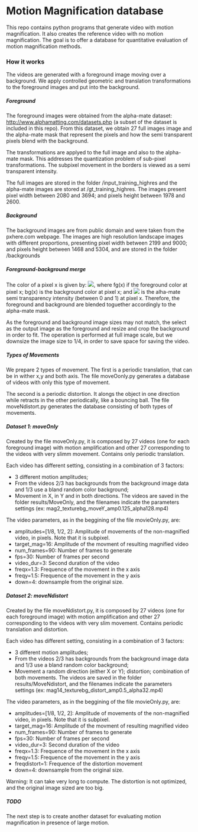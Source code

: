 # Motion Magnification database


This repo contains python programs that generate video with motion magnification. 
It also creates the reference video with no motion magnification. 
The goal is to offer a database for quantitative evaluation of motion magnification methods.

### How it works

The videos are generated with a foreground image moving over a background.
We apply controlled geometric and translation transformations to the foreground images and put into the background.

##### Foreground
The foreground images were obtained from the alpha-mate dataset: http://www.alphamatting.com/datasets.php (a subset of the dataset is included in this repo).
From this dataset, we obtain 27 full images image and the alpha-mate mask that represent the pixels and how the semi transparent pixels blend with the background.

The transformations are applyed to the full image and also to the alpha-mate mask.
This addresses the quantization problem of sub-pixel transformations. The subpixel movement in the borders is viewed as a semi transparent intensity.

The full images are stored in the folder /input_training_highres and the alpha-mate images are stored at /gt_training_highres. The images present pixel width between 2080 and 3694; and pixels height between 1978 and 2600.
##### Background
The background images are from public domain and were taken from the pxhere.com webpage.
The images are high resolution landscape images with different proportions, presenting pixel width between 2199 and 9000; and pixels height between 1468 and 5304, and are stored in the folder /backgrounds

##### Foreground-background merge
The color of a pixel x is given by:
<img src="https://render.githubusercontent.com/render/math?math=c(x)=fg(x)*\alpha(x)+bg(x)*(1-\alpha(x))">,
where fg(x) if the foreground color at pixel x;
bg(x) is the background color at pixel x;
and <img src="https://render.githubusercontent.com/render/math?math=alpha(x)"> is the alha-mate semi transparency intensity (between 0 and 1) at pixel x.
Therefore, the foreground and background are blended toguether accordingly to the alpha-mate mask.

As the foreground and background image sizes may not match, the select as the output image as the foreground and resize and crop the background in order to fit.
The operation is performed at full image scale, but we downsize the image size to 1/4, in order to save space for saving the video.

##### Types of Movements
We prepare 2 types of movement. The first is a periodic translation, that can be in wither x,y and both axis. The file moveOonly.py generates a database of videos with only this type of movement.

The second is a periodic distortion. It alongs the object in one direction while retracts in the other periodically, like a bouncing ball. The file moveNdistort.py generates the database consisting of both types of movements.

##### Dataset 1: moveOnly
Created by the file moveOnly.py, it is composed by 27 videos (one for each foreground image) with motion amplification and other 27 corresponding to the videos with very slimm movement. Contains only periodic translation.

Each video has different setting, consisting in a combination of 3 factors:
* 3 different motion amplitudes;
* From the videos 2/3 has backgrounds from the background image data and 1/3 use a bland random color background; 
* Movement in X, in Y and in both directions.
The videos are saved in the folder results/MoveOnly, and the filenames indicate the parameters settings (ex: mag2_texturebg_moveY_amp0.125_alpha128.mp4) 

The video parameters, as in the beggining of the file movieOnly.py, are:
* amplitudes=[1/8, 1/2, 2]: Amplitude of movements of the non-magnified video, in pixels. Note that it is subpixel.
* target_mag=16: Amplitude of the movment of resulting magnified video
* num_frames=90: Number of frames to generate
* fps=30: Number of frames per second
* video_dur=3: Second duration of the video
* freqx=1.3: Frequence of the movement in the x axis
* freqy=1.5: Frequence of the movement in the y axis
* down=4: downsample from the original size.


##### Dataset 2: moveNdistort
Created by the file moveNdistort.py, it is composed by 27 videos (one for each foreground image) with motion amplification and other 27 corresponding to the videos with very slim movement. Contains periodic translation and distortion.

Each video has different setting, consisting in a combination of 3 factors:
* 3 different motion amplitudes;
* From the videos 2/3 has backgrounds from the background image data and 1/3 use a bland random color background; 
* Movement a random direction (either X or Y); distortion; combination of both movements.
The videos are saved in the folder results/MoveNdistort, and the filenames indicate the parameters settings (ex: mag14_texturebg_distort_amp0.5_alpha32.mp4)

The video parameters, as in the beggining of the file movieOnly.py, are:
* amplitudes=[1/8, 1/2, 2]: Amplitude of movements of the non-magnified video, in pixels. Note that it is subpixel.
* target_mag=16: Amplitude of the movment of resulting magnified video
* num_frames=90: Number of frames to generate
* fps=30: Number of frames per second
* video_dur=3: Second duration of the video
* freqx=1.3: Frequence of the movement in the x axis
* freqy=1.5: Frequence of the movement in the y axis
* freqdistort=1: Frequence of the distortion movement
* down=4: downsample from the original size.

Warning: It can take very long to compute. The distortion is not optimized, and the original image sized are too big.
##### TODO
The next step is to create another dataset for evaluating motion magnification in presence of large motion.



